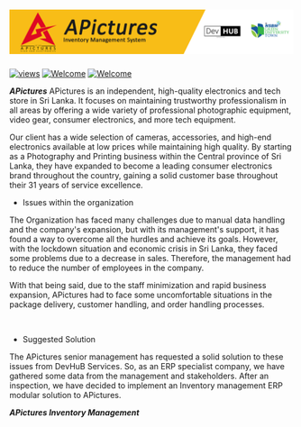 # <img src="Project Content/APictures-cover.png"> 

<a href="#"><img alt="views" title="Github views" src="https://komarev.com/ghpvc/?username=lakshithaonline&style=flat" width="125"/></a>
[![Welcome](https://img.shields.io/badge/NSBM%20Green%20University-Welcome-brightgreen)](#) 
[![Welcome](https://img.shields.io/badge/Enterprise%20System-Final%20Project-orange)](#)

***APictures***
APictures is an independent, high-quality electronics and tech store in Sri Lanka. It focuses on maintaining trustworthy professionalism in all areas by offering a wide variety of professional photographic equipment, video gear, consumer electronics, and more tech equipment.

Our client has a wide selection of cameras, accessories, and high-end electronics available at low prices while maintaining high quality. By starting as a Photography and Printing business within the Central province of Sri Lanka, they have expanded to become a leading consumer electronics brand throughout the country, gaining a solid customer base throughout their 31 years of service excellence.

* Issues within the organization
   

The Organization has faced many challenges due to manual data handling and the company's expansion, but with its management's support, it has found a way to overcome all the hurdles and achieve its goals. However, with the lockdown situation and economic crisis in Sri Lanka, they faced some problems due to a decrease in sales. Therefore, the management had to reduce the number of employees in the company. 

With that being said, due to the staff minimization and rapid business expansion, APictures had to face some uncomfortable situations in the package delivery, customer handling, and order handling processes.  

 
* Suggested Solution 

The APictures senior management has requested a solid solution to these issues from DevHuB Services. So, as an ERP specialist company, we have gathered some data from the management and stakeholders. After an inspection, we have decided to implement an Inventory management ERP modular solution to APictures.

***APictures Inventory Management***



